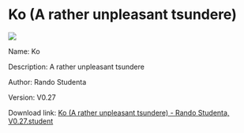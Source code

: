 # Ko (A rather unpleasant tsundere)

<img src = "https://raw.githubusercontent.com/Arbiter1223/Koukou-Gurashi-Custom-Students/master/Students/Files/Ko%20(A%20rather%20unpleasant%20tsundere).png">

Name: Ko

Description: A rather unpleasant tsundere

Author: Rando Studenta

Version: V0.27

Download link: <a href="https://raw.githubusercontent.com/Arbiter1223/Koukou-Gurashi-Custom-Students/master/Students/Files/Ko%20(A%20rather%20unpleasant%20tsundere)%20-%20Rando%20Studenta%2C%20V0.27.student">Ko (A rather unpleasant tsundere) - Rando Studenta, V0.27.student</a>
